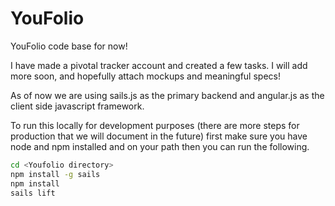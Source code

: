 YouFolio
========

YouFolio code base for now!

I have made a pivotal tracker account and created a few tasks. I will add more soon, and hopefully attach mockups and meaningful specs!

As of now we are using sails.js as the primary backend and angular.js as the client side javascript framework.

To run this locally for development purposes (there are more steps for production that we will document in the future) first make sure you have node and npm installed and on your path then you can run the following.

```bash
cd <Youfolio directory>
npm install -g sails
npm install
sails lift
```